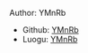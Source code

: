 Author: YMnRb

- Github: [YMnRb](https://github.com/YMnRb)
- Luogu: [YMnRb](https://luogu.com.cn/user/812740)